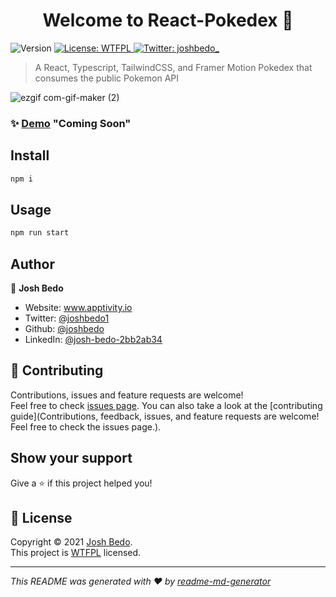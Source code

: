 <h1 align="center">Welcome to React-Pokedex 👋 </h1>
<p>
  <img alt="Version" src="https://img.shields.io/badge/version-0.1.0-blue.svg?cacheSeconds=2592000" />
  <a href="http://www.wtfpl.net/" target="_blank">
    <img alt="License: WTFPL" src="https://img.shields.io/badge/License-WTFPL-yellow.svg" />
  </a>
  <a href="https://twitter.com/joshbedo1" target="_blank">
    <img alt="Twitter: joshbedo_" src="https://img.shields.io/twitter/follow/joshbedo1.svg?style=social" />
  </a>
</p>

> A React, Typescript, TailwindCSS, and Framer Motion Pokedex that consumes the public Pokemon API

![ezgif com-gif-maker (2)](https://user-images.githubusercontent.com/607239/106487019-40c25080-6480-11eb-8098-257416e6a177.gif)


### ✨ [Demo](https://www.latlmes.com/breaking/your-sensational-news-headline-here-3) "Coming Soon"

## Install

```sh
npm i
```

## Usage

```sh
npm run start
```

## Author

👤 **Josh Bedo**

* Website: www.apptivity.io
* Twitter: [@joshbedo1](https://twitter.com/joshbedo1)
* Github: [@joshbedo](https://github.com/joshbedo)
* LinkedIn: [@josh-bedo-2bb2ab34](https://linkedin.com/in/josh-bedo-2bb2ab34)

## 🤝 Contributing

Contributions, issues and feature requests are welcome!<br />Feel free to check [issues page](https://github.com/joshbedo/Pokedex-React/issues). You can also take a look at the [contributing guide](Contributions, feedback, issues, and feature requests are welcome! Feel free to check the issues page.).

## Show your support

Give a ⭐️ if this project helped you!

## 📝 License

Copyright © 2021 [Josh Bedo](https://github.com/joshbedo).<br />
This project is [WTFPL](http://www.wtfpl.net/) licensed.

***
_This README was generated with ❤️ by [readme-md-generator](https://github.com/kefranabg/readme-md-generator)_